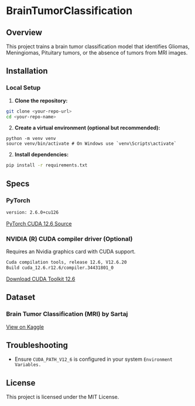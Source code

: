 # BrainTumorClassification

## Overview
This project trains a brain tumor classification model that identifies Gliomas, Meningiomas, Pituitary tumors, or the absence of tumors from MRI images.

## Installation

### Local Setup
1. **Clone the repository:**
```sh
git clone <your-repo-url>
cd <your-repo-name>
```

2. **Create a virtual environment (optional but recommended):**
```
python -m venv venv
source venv/bin/activate # On Windows use `venv\Scripts\activate`
```

2. **Install dependencies:**
```sh
pip install -r requirements.txt
```

## Specs

### PyTorch
```sh
version: 2.6.0+cu126
```

[PyTorch CUDA 12.6 Source](https://download.pytorch.org/whl/cu126)

### NVIDIA (R) CUDA compiler driver (Optional)
Requires an Nvidia graphics card with CUDA support.
```sh
Cuda compilation tools, release 12.6, V12.6.20
Build cuda_12.6.r12.6/compiler.34431801_0
```

[Download CUDA Toolkit 12.6](https://developer.nvidia.com/cuda-12-6-0-download-archive)

## Dataset

### Brain Tumor Classification (MRI) by Sartaj
[View on Kaggle](https://www.kaggle.com/datasets/sartajbhuvaji/brain-tumor-classification-mri)


## Troubleshooting
- Ensure `CUDA_PATH_V12_6` is configured in your system `Environment Variables.`


## License
This project is licensed under the MIT License.